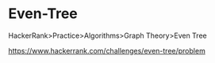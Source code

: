
# Even-Tree

HackerRank>Practice>Algorithms>Graph Theory>Even Tree

https://www.hackerrank.com/challenges/even-tree/problem

